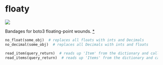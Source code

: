 # floaty

![](https://badge.fury.io/py/floaty.svg)

Bandages for boto3 floating-point wounds. [*](https://github.com/boto/boto3/issues/665)

```py
no_float(some_obj)  # replaces all floats with ints and Decimals
no_decimal(some_obj)  # replaces all Decimals with ints and floats

read_item(query_return)  # reads up 'Item' from the dictionary and calls no_decimal on it
read_items(query_return)  # reads up 'Items' from the dictionary and calls no_decimal on each element of it
```
